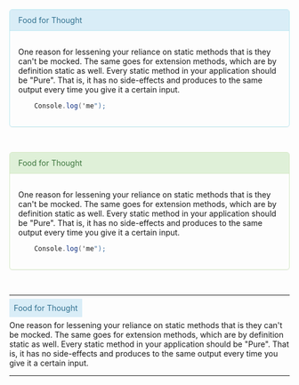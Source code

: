 <style>

.panel {
    margin-top: 5px;
    border-radius: 5px;
    border: 1px solid transparent;
    box-shadow: 0 1px 1px rgba(0,0,0,.05);
}

.panel .panel-heading {
    padding: 10px 15px;
    border-bottom: 1px solid transparent;
    border-top-left-radius: 3px;
    border-top-right-radius: 3px;
}

.panel-body {
    padding: 15px;
}

.panel-info > .panel-heading {
    color: #31708f;
    background-color: #d9edf7;
    border-color: #bce8f1;
}

.panel-info {
    border-color: #bce8f1;
}

.panel-success {
    border-color: #d6e9c6;
}

.panel-success > .panel-heading {
    color: #3c763d;
    background-color: #dff0d8;
    border-color: #d6e9c6;
}

.info {
    color: #31708f;
    background-color: #d9edf7;
    padding: .5rem;
}

</style>

<div class="panel panel-info">
<div class=panel-heading>Food for Thought</div>
<div class="panel-body">

One reason for lessening your reliance on static methods that is they can't be mocked. The same goes for extension methods, which are by definition static as well. Every static method in your application should be "Pure". That is, it has no side-effects and produces to the same output every time you give it a certain input.

```csharp
    Console.log('me");
```

</div>
</div>

&nbsp;

<div class="panel panel-success">
<div class=panel-heading>Food for Thought</div>
<div class="panel-body">

One reason for lessening your reliance on static methods that is they can't be mocked. The same goes for extension methods, which are by definition static as well. Every static method in your application should be "Pure". That is, it has no side-effects and produces to the same output every time you give it a certain input.

```csharp
    Console.log('me");
```

</div>
</div>

&nbsp;

---
 <span class="info">Food for Thought</span>

One reason for lessening your reliance on static methods that is they can't be mocked. The same goes for extension methods, which are by definition static as well. Every static method in your application should be "Pure". That is, it has no side-effects and produces to the same output every time you give it a certain input.

---
